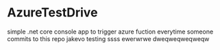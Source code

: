 # AzureTestDrive
simple .net core console app to trigger azure fuction everytime someone commits to this repo
jakevo
testing 
ssss
ewerwrwe
dweqweqweqweqw
